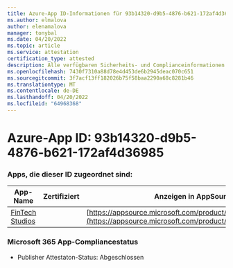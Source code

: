 ```yaml
---
title: Azure-App ID-Informationen für 93b14320-d9b5-4876-b621-172af4d36985
ms.author: elmalova
author: elenamalova
manager: tonybal
ms.date: 04/20/2022
ms.topic: article
ms.service: attestation
certification_type: attested
description: Alle verfügbaren Sicherheits- und Complianceinformationen für 93b14320-d9b5-4876-b621-172af4d36985.
ms.openlocfilehash: 7430f7310a88d78e4d453de6b2945deac070c651
ms.sourcegitcommit: 3f7acf13ff182026b75f58baa2290a68c8281b46
ms.translationtype: MT
ms.contentlocale: de-DE
ms.lasthandoff: 04/20/2022
ms.locfileid: "64968368"
---
```

# <a name="azure-app-id-93b14320-d9b5-4876-b621-172af4d36985"></a>Azure-App ID: 93b14320-d9b5-4876-b621-172af4d36985


### <a name="apps-associated-with-this-id"></a>Apps, die dieser ID zugeordnet sind:
| **App-Name** | **Zertifiziert** | **Anzeigen in AppSource** |
|--------------|---------------|-----------------------|
| [FinTech Studios](../forward/WA200003969.md) |  | [https://appsource.microsoft.com/product/office/WA200003969](https://appsource.microsoft.com/product/office/WA200003969) |

### <a name="microsoft-365-app-compliance-status"></a>Microsoft 365 App-Compliancestatus
- Publisher Attestaton-Status: Abgeschlossen
